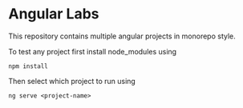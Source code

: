 # Angular Labs

This repository contains multiple angular projects in monorepo style.

To test any project first install node_modules using

`npm install`

Then select which project to run using

`ng serve <project-name>`
